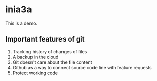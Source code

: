 # inia3a

This is a demo.

## Important features of git

1. Tracking history of changes of files
2. A backup in the cloud
3. Git doesn't care about the file content
4. Github as a way to connect source code line with feature requests
5. Protect working code